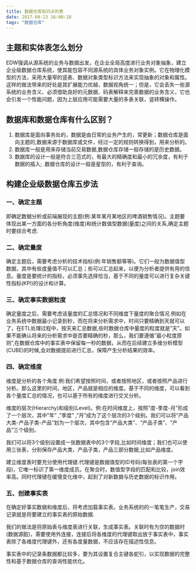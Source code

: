 ```yaml
---
title: 数据仓库知识点列表
date: 2017-09-23 16:08:18
tags: "数据仓库"
---
```


## 主题和实体表怎么划分 ##

EDW强调从源系统的业务与数据出发，在企业全局高度进行业务对象抽象，建立企业级数据仓库系统，使其能包容不同源系统的具体业务对象实例。它在物理化模型的方法，采用大量窄的竖表、数据对象类型标识方法来实现抽象的对象和属性。这样的做法带来的好处是其扩展能力优越，数据视角统一；但是，它会丢失一些源系统的业务含义、必须借助良好的元数据、码表解释来完善数据的业务含义，它也会引发一个性能问题，因为上层应用可能需要大量的多表关联，竖转横操作。

## 数据库和数据仓库有什么区别？ ##
1. 数据库是面向事务处的，数据是由日常的业务产生的，常更新；数据仓库是面向主题的,数据来源于数据库或文件，经过一定的规则转换得到，用来分析的。
2. 数据库一般是用来存储当前交易数据,数据仓库存储一般存储的是历史数据。
3. 数据库的设计一般是符合三范式的，有最大的精确度和最小的冗余度，有利于数据的插入; .数据仓库的设计一般是星型的，有利于查询。


## 构建企业级数据仓库五步法 ##
### 一、确定主题 ###

即确定数据分析或前端展现的主题(例:某年某月某地区的啤酒销售情况)。主题要体现出某一方面的各分析角度(维度)和统计数值型数据(量度)之间的关系,确定主题时要综合考虑.

### 二、确定量度 ###
确定主题后，需要考虑分析的技术指标(例:年销售额等等)。它们一般为数据值型数据，其中有些度量值不可以汇总；些可以汇总起来，以便为分析者提供有用的信息。量度是要统计的指标，必须事先选择恰当，基于不同的量度可以进行复杂关键性指标(KPI)的设计和计算。

### 三、确定事实数据粒度 ###

确定量度之后，需要考虑该量度的汇总情况和不同维度下量度的聚合情况.例如在业务系统中数据最小记录到秒，而在将来分析需求中，时间只要精确到天就可以了，在ETL处理过程中，按天来汇总数据,些时数据仓库中量度的粒度就是”天”。如果不能确认将来的分析需求中是否要精确的秒，那么，我们要遵循”最小粒度原则”,在数据仓库中的事实表中保留每一秒的数据，从而在后续建立多维分析模型(CUBE)的时候,会对数据提前进行汇总，保障产生分析结果的效率。

### 四、确定维度 ###

维度是分析的各个角度.例:我们希望按照时间，或者按照地区，或者按照产品进行分析。那么这里的时间，地区，产品就是相应的维度。基于不同的维度，可以看到各个量度汇总的情况，也可以基于所有的维度进行交叉分析。

维度的层次(Hierarchy)和级别(Level)。例:在时间维度上，按照”度-季度-月”形成了一个层次，其中”年” ,”季度” ,”月”成为了这个层次的3个级别。我们可以将“产品大类-产品子类-产品”划为一个层次，其中包含“产品大类”、“产品子类”、“产品”三个级别。

我们可以将3个级别设置成一张数据表中的3个字段,比如时间维度；我们也可以使用三张表，分别保存产品大类，产品子类，产品三部分数据,比如产品维度。

建立维度表时要充分使用代理键.代理键是数据值型的ID号码(每张表的第一个字段)，它唯一标识了第一维度成员。在聚合时，数值型字段的匹配和比较，join效率高。同时代理键在缓慢变化维中，起到了对新数据与历史数据的标识作用。

### 五、创建事实表 ###

在确定好事实数据和维度后，将考虑加载事实表。业务系统的的一笔笔生产，交易记录就是将要建立的事实表的原始数据.

我们的做法是将原始表与维度表进行关联，生成事实表。关联时有为空的数据时(数据源脏)，需要使用外连接，连接后将各维度的代理键取出放于事实表中，事实表除了各维度代理键外，还有各度量数据，不应该存在描述性信息。

事实表中的记录条数据都比较多，要为其设置复合主键各蛇引，以实现数据的完整性和基于数据仓库的查询性能优化。  